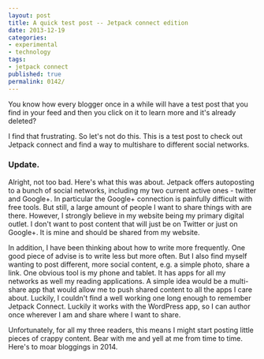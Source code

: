 ```yaml
---
layout: post
title: A quick test post -- Jetpack connect edition
date: 2013-12-19
categories:
- experimental
- technology
tags:
- jetpack connect
published: true
permalink: 0142/
---
```


You know how every blogger once in a while will have a test post that you find in your feed and then you click on it to learn more and it's already deleted?

I find that frustrating. So let's not do this. This is a test post to check out Jetpack connect and find a way to multishare to different social networks.

### Update.

Alright, not too bad. Here's what this was about. Jetpack offers autoposting to a bunch of social networks, including my two current active ones - twitter and Google+. In particular the Google+ connection is painfully difficult with free tools. But still, a large amount of people I want to share things with are there. However, I strongly believe in my website being my primary digital outlet. I don't want to post content that will just be on Twitter or just on Google+. It is mine and should be shared from my website.

In addition, I have been thinking about how to write more frequently. One good piece of advise is to write less but more often. But I also find myself wanting to post different, more social content, e.g. a simple photo, share a link. One obvious tool is my phone and tablet. It has apps for all my networks as well my reading applications. A simple idea would be a multi-share app that would allow me to push shared content to all the apps I care about. Luckily, I couldn't find a well working one long enough to remember Jetpack Connect. Luckily it works with the WordPress app, so I can author once wherever I am and share where I want to share.

Unfortunately, for all my three readers, this means I might start posting little pieces of crappy content. Bear with me and yell at me from time to time. Here's to moar bloggings in 2014.
